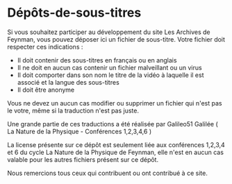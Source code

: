 # Dépôts-de-sous-titres

Si vous souhaitez participer au développement du site Les Archives de Feynman, vous pouvez déposer ici un fichier de sous-titre. Votre fichier doit respecter ces indications :

- Il doit contenir des sous-titres en français ou en anglais
- Il ne doit en aucun cas contenir un fichier malveillant ou un virus
- Il doit comporter dans son nom le titre de la vidéo à laquelle il est associé et la langue des sous-titres
- Il doit être anonyme

Vous ne devez un aucun cas modifier ou supprimer un fichier qui n'est pas le votre, même si la traduction n'est pas juste.

Une grande partie de ces traductions a été réalisée par Galileo51 Galilée ( La Nature de la Physique - Conférences 1,2,3,4,6 )

La license présente sur ce dépôt est seulement liée aux conférences 1,2,3,4 et 6 du cycle La Nature de la Physique de Feynman, elle n'est en aucun cas valable pour les autres fichiers présent sur ce dépôt.

Nous remercions tous ceux qui contribuent ou ont contribué à ce site.
